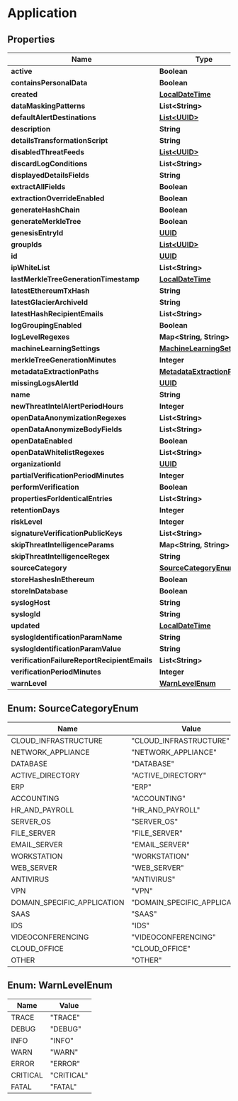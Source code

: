 
# Application

## Properties
Name | Type | Description | Notes
------------ | ------------- | ------------- | -------------
**active** | **Boolean** |  |  [optional]
**containsPersonalData** | **Boolean** |  |  [optional]
**created** | [**LocalDateTime**](LocalDateTime.md) |  |  [optional]
**dataMaskingPatterns** | **List&lt;String&gt;** |  |  [optional]
**defaultAlertDestinations** | [**List&lt;UUID&gt;**](UUID.md) |  |  [optional]
**description** | **String** |  |  [optional]
**detailsTransformationScript** | **String** |  |  [optional]
**disabledThreatFeeds** | [**List&lt;UUID&gt;**](UUID.md) |  |  [optional]
**discardLogConditions** | **List&lt;String&gt;** |  |  [optional]
**displayedDetailsFields** | **String** |  |  [optional]
**extractAllFields** | **Boolean** |  |  [optional]
**extractionOverrideEnabled** | **Boolean** |  |  [optional]
**generateHashChain** | **Boolean** |  |  [optional]
**generateMerkleTree** | **Boolean** |  |  [optional]
**genesisEntryId** | [**UUID**](UUID.md) |  |  [optional]
**groupIds** | [**List&lt;UUID&gt;**](UUID.md) |  |  [optional]
**id** | [**UUID**](UUID.md) |  |  [optional]
**ipWhiteList** | **List&lt;String&gt;** |  |  [optional]
**lastMerkleTreeGenerationTimestamp** | [**LocalDateTime**](LocalDateTime.md) |  |  [optional]
**latestEthereumTxHash** | **String** |  |  [optional]
**latestGlacierArchiveId** | **String** |  |  [optional]
**latestHashRecipientEmails** | **List&lt;String&gt;** |  |  [optional]
**logGroupingEnabled** | **Boolean** |  |  [optional]
**logLevelRegexes** | **Map&lt;String, String&gt;** |  |  [optional]
**machineLearningSettings** | [**MachineLearningSettings**](MachineLearningSettings.md) |  |  [optional]
**merkleTreeGenerationMinutes** | **Integer** |  |  [optional]
**metadataExtractionPaths** | [**MetadataExtractionPaths**](MetadataExtractionPaths.md) |  |  [optional]
**missingLogsAlertId** | [**UUID**](UUID.md) |  |  [optional]
**name** | **String** |  |  [optional]
**newThreatIntelAlertPeriodHours** | **Integer** |  |  [optional]
**openDataAnonymizationRegexes** | **List&lt;String&gt;** |  |  [optional]
**openDataAnonymizeBodyFields** | **List&lt;String&gt;** |  |  [optional]
**openDataEnabled** | **Boolean** |  |  [optional]
**openDataWhitelistRegexes** | **List&lt;String&gt;** |  |  [optional]
**organizationId** | [**UUID**](UUID.md) |  |  [optional]
**partialVerificationPeriodMinutes** | **Integer** |  |  [optional]
**performVerification** | **Boolean** |  |  [optional]
**propertiesForIdenticalEntries** | **List&lt;String&gt;** |  |  [optional]
**retentionDays** | **Integer** |  |  [optional]
**riskLevel** | **Integer** |  |  [optional]
**signatureVerificationPublicKeys** | **List&lt;String&gt;** |  |  [optional]
**skipThreatIntelligenceParams** | **Map&lt;String, String&gt;** |  |  [optional]
**skipThreatIntelligenceRegex** | **String** |  |  [optional]
**sourceCategory** | [**SourceCategoryEnum**](#SourceCategoryEnum) |  |  [optional]
**storeHashesInEthereum** | **Boolean** |  |  [optional]
**storeInDatabase** | **Boolean** |  |  [optional]
**syslogHost** | **String** |  |  [optional]
**syslogId** | **String** |  |  [optional]
**updated** | [**LocalDateTime**](LocalDateTime.md) |  |  [optional]
**syslogIdentificationParamName** | **String** |  |  [optional]
**syslogIdentificationParamValue** | **String** |  |  [optional]
**verificationFailureReportRecipientEmails** | **List&lt;String&gt;** |  |  [optional]
**verificationPeriodMinutes** | **Integer** |  |  [optional]
**warnLevel** | [**WarnLevelEnum**](#WarnLevelEnum) |  |  [optional]


<a name="SourceCategoryEnum"></a>
## Enum: SourceCategoryEnum
Name | Value
---- | -----
CLOUD_INFRASTRUCTURE | &quot;CLOUD_INFRASTRUCTURE&quot;
NETWORK_APPLIANCE | &quot;NETWORK_APPLIANCE&quot;
DATABASE | &quot;DATABASE&quot;
ACTIVE_DIRECTORY | &quot;ACTIVE_DIRECTORY&quot;
ERP | &quot;ERP&quot;
ACCOUNTING | &quot;ACCOUNTING&quot;
HR_AND_PAYROLL | &quot;HR_AND_PAYROLL&quot;
SERVER_OS | &quot;SERVER_OS&quot;
FILE_SERVER | &quot;FILE_SERVER&quot;
EMAIL_SERVER | &quot;EMAIL_SERVER&quot;
WORKSTATION | &quot;WORKSTATION&quot;
WEB_SERVER | &quot;WEB_SERVER&quot;
ANTIVIRUS | &quot;ANTIVIRUS&quot;
VPN | &quot;VPN&quot;
DOMAIN_SPECIFIC_APPLICATION | &quot;DOMAIN_SPECIFIC_APPLICATION&quot;
SAAS | &quot;SAAS&quot;
IDS | &quot;IDS&quot;
VIDEOCONFERENCING | &quot;VIDEOCONFERENCING&quot;
CLOUD_OFFICE | &quot;CLOUD_OFFICE&quot;
OTHER | &quot;OTHER&quot;


<a name="WarnLevelEnum"></a>
## Enum: WarnLevelEnum
Name | Value
---- | -----
TRACE | &quot;TRACE&quot;
DEBUG | &quot;DEBUG&quot;
INFO | &quot;INFO&quot;
WARN | &quot;WARN&quot;
ERROR | &quot;ERROR&quot;
CRITICAL | &quot;CRITICAL&quot;
FATAL | &quot;FATAL&quot;



